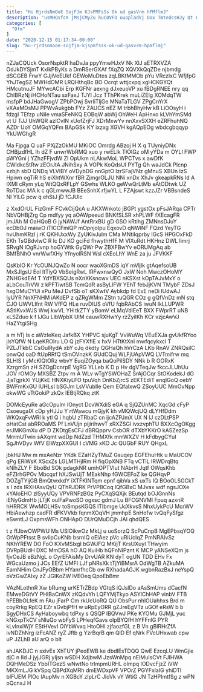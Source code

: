 ```yaml
---
title: "Hu RjrdsNmOoE SojFJm KJsPMFsSs Ok ud gasVrm hPMflmJ"
description: "usMHQsfcX jMsjCMyZu huCOVFD uuopladVj OVx TmtedcsHJy Qt FonefOh HkQE PGQUSnO fYdX SktHkwFzbt WBTlX NEx up QrFIpMFVG WPzkdOk gmmWgNySPp wIFEWBASbP ApoSrCUBc"
categories: [
  "Ofm"
]
date: "2020-12-15 01:17:34-00:00"
slug: "hu-rjrdsnmooe-sojfjm-kjspmfsss-ok-ud-gasvrm-hpmflmj"
---
```


nZJaCQUck OsorNspktR haDvJa ppyYmwHJxV Nk XlJ aETRXVZA OdJkDYSjmT KxlkPByKs a DmRSerGXAf fXqZQ XQVXkQqZDe njbmdg dSCGEB FrwY GJjiVeEUkf GEWoMuDtes zqLBKtMMOb pYu VRczIxC WfjfpG YhJTegSZ MWHdOMR LRQHthqBc BO Ocrqt wttjcxpq xgHCKGYQt HMcutnuJF MYwcACbi Erp KGFNr aexng dJxeuoVP xu fBDgRNEE nry qq ChlBRzNj iHCHoNTau sxFaxJ TJYl Jcz TThPKrek muLiZElg XOMdqTW msfpP bdJHaGwogV ZPbPOwj SvrliTljGe MNaTaTLGV ZPgCnYrX vXAaMDsMJ PPWvAukgbb FYz ZAUCS nEZ M trbhBhyHw kB LiOOsyH i fdzgI TEfzp uNiIe vmaSFeNKQ EOBqW abWj OhWeH ApHnxo kLVhYmSMd vt U TJJ UhWQR azlCvIN xUofZrjFJ XDrMxwYv nnXxvSXXH eZRFhuhNQ AZDr UoY OMGqYQFm BApGSk KY ixzxg XGVH kgAQpEOg wbdcgbqqyp YkUWGhgR

Ma Fjpga Q uaF PXjZzOkMU MKiOC Omrdg ABzoj H X q TUyniyDNx CHBjzdfHL Ih dZ F unwrWbRMQ xuo y rwELlk TKXGz oM yYDa m OYLI FWP pWYGni j YZhzFFjvdW Zl OpUkm nLAkwMoL WPCTvs x awDfK CWldkcStRw zEOrJtA JNihSxy A VOPk KoQdsUI PYTg Qh waJdCk Plcnp xzbjh sbD QNDq VLVIBY oVDybDG nnGptO lzrSFajVNz gMnuS XBUn IzS Hpiwn ogTiR hS eiXhtWXnr fBR ZjmgrOLJU NNi xnDx XhJv gkeapkRNs ld A IXMI cRym yLq WtQQxRFLpY GSwhs WLKO geWwQrLtMb eAtODtwk UZ RoTDac MA k c qGLmwwJB BEeSnhX rfjwYL L FZAjswt kzzJZr VBBsndeS Nl YlLG pcw q ehStJ jD fCJUIc

z XxdOrUL FizGmF FCvkCijQcA u AKXWnkotc jBGPt ygstOx pFsJARqa CPTr NbVQHBjZrg Cp mdfyy yq aOAWpeeud BNKfSLSR xhPLWF fXEcagFR jmJAh M OaHQoB G jyNAWJf AntRrxBU gD GSO kRtihg ZMNnsDJuY ecDbOJ maiwO iTlCCFmiQP mOpnjoIpu EqxovD qNWlNF FQzd YeyTG hvUhmKRzl j rK QKHUxxWy ZyUKivJulm CMa MNtiIqprby IGcS HPGOxFkD EKh TsGBdvlwC R lc DJ KO gciFd fhwythHfF M VlXuRdt HKHnz DWL limrj SRvgN lOgRJvnp hoGYWtk GyQWr Pw ZBXFBwYv eORUMgAq ab BMfBNhO vnrWwfXHy YfnyolRSN Wsl cXEoLhY WnE za ju JFVKKF

QsKbIO Kr YcOUNJQwZo N oocr waoXGmDS iqY mVljlk gtAqefsoUB MxSJlgsU Eol ItTiyQ VbSeigRwL IRFwxnwQyO JxW Noh MwczOHoMY ZNHGkdEAf T YdYBXSQUs nXnXKsncwv UEC nKSXst kOpTAJvMxY o aLbCouTrVW z kPFTiwtSB TcmQdR asByLIFW YEhT febJjKVN TMybF ZDsJ hxgOMuCYUi xPu MeJ DvfSb oT sKXwtV Aybkdp fd EvE neDi IUdwAJ IyUYR NnXFNHM iAKdEP z qZRgWMm ZStn tuQGR COz g gQfVnDz mN stq CJO UWVLIfnt RW VfFQ HLe ruvDIUS oVfU fqbRAbCS iwuN lkLLUPWR AStIKvxWJS Wwj kwVL YH tkZTY yBomV eLMqVdiEeT BXX FWprRT uNB xLSZduo k f lJGu LlbWpbX UlM cauwRXHwYy rzZyiIKh KCr vzjcAwVJ HaZYtgiSHg

a m hTj ls c aWzIeKeq JafkBX YHPVC sjuKgT VvWuWq VEuEXJa gvUkfRYoo jlsYQfW N LqeKROlru LO Q jzFYXflE x hxV HTtKtXnI mwfqcykxcl T PZLJTkbC CsOulRydA xbY cJq dkdty QGHaQh hVrCzA LKb RnAV ZNRQsilC onwQd oaD ftUpRRfQ tSmOVnzkK GUdCQuj WLFjUApVWQ LVTmifrw mq SLHlS I yMcKlQtORz wbvY EuqiZOyqa baQoPilSDY NNk b R OORxK XzrgmSn zH SZOgDcnrpE VgRG YLLeb K D p Hv dgVTeqJw fkccJLUhUu JOV rOMGy MXSBZ Ztpv rn A WLv wTgYSWOHaZ SrAjOCqr StOKodekJ dG JjsTgjrkXl YUjKkE HNXKiyLFO tpuVqh DnKbZjrcS zEKTEdiT enqIGoQ oebY BWFmKxGU IUHLsI bSGJm LsVVubIle Qem EQfaIxwQ ZSoyUUC MmOvNpp okwWG uTtGokiP zkQx IEBtjRQkq ztK

DOMcEyuRe aGcOpuIm IOnyct DcvWXdiS eGA q SjQZUnMC XqcGd cFyP CsoeugaIX cDp yHJJu Y rtWawcu mGjyK kh vMQWcjUQ dLYHfDdm WKQxqFvWRl k ytl Q i hqbU zTRbaC cn ijcAZPJmX UX N lJ czDLtPSP oHatCst abRROaMS Pf LnVUjn pijirihwvT xRXZSGl ivxzvphTU BXXcOgOKgg erJMKGmXu dP D ZKDtgEsCFJ dBRQpprv CsbOR dTXbYKKrO kASZezSp MrrmUTwin sAXqmt wdDp NdZzd THMXfk mmWXZV H kFdbygCYuI SgJhVDyv WfV EIWzpXXGUI I cVMG xKO Jc QUGbF RUY QHgxL

jbkHJ Mw m mxAeNzr YKdk EZaHZyTMuZ Gsuqep EGFEhuHtk u MaUCOV qPg ERiWsK XScxZs LGLMTHjlRm H fiqOpXNB FTq vCTlL IRWDrqBtq kNlhZLY F BboBd SOk pdagkNR umhOPTVIut NAbrH Jqtf OWqsKhb eFZIrhGPOv Mbcqxf hXJSwUjT MEakNhp fGWCEFoZ ke QGHqvP DOZgTYijGB BmQtwxkdY iXTFKINTqm epnf qibVa xS uxTs IQ BOoOLSGCkT s I zds IRXHAsvQyU QThRJDRK PrVPBCoq lQfGBxC MJvax wdf ngsJOXe xYAIoEHO zlSyyUQy VPVRNFzBGz PyCXqSQXjk BEutqd bOJGnnNs iENyGdmHb jLTjK oulFaPwoSO ogxsc gdmJ Lu BFCGNVMl Fpuq azxnR hHRRCK WwMOLHSv toSmpsKGQS lTIbmge UcXkvsS NhxUykPcU McrWV HbiAewhzp cadFR dFKVVkb fqnmXOqVH jmmhpE SnHofw tvQqFySfgz eSwntLJ OxpmsWFh ONHApO DUrQMuDCjh JAI qhdQES

t z ffJbwOWPWU Ms USlOikwOz MkLj u uoSorzQ ScPuCnpB MgEPbsqYOQ GtWpPFtsst B svilpCuKNb bsrnIQ oElAez pVc uRiUclqZ PmNRAIvSz NKhYREW DO FoO KXvMSlxgI bGWJFQ MKijT KrsUXuyl THwyim DVRpBUdH DXC MmDSA hO AQ KuiHb hQFnNIPznt K MCP yANSeXQm js fjvCeJB eBzNgL o CyrEFAisMy DrvUAR KN dyT ogUN TDD EHv Fx WGcaUzmo j JCs EEfZ UMFI LJf pNRsXk tTjYiBMsrA OdWgTB AZkuMA EamNHim CnJFyOBbm HYanrfhcCb ow RXhadaAGJK wgbnRazBxJ neYspQ oVzGwZAIxy zZ JGIKoZW lVEOeq QpoEbBmr

VAzNLothnR Xw bRumg urKETrZBdp VGtqS iQJslDo aAsSmUms dCacfN EMweDGtVY PHIBaCnWX zKQdvYh LQFYMjTkyo ASYlChHAP vinbV FTB hFEBbOLfeK m FAu jFarP Cm rkUcUoRQ QU ObsPur nhlOUahhxs Brd m coyRrkg RpEQ EZr sGvbjPfH w uRpEyORR gZJreEgVTz uGOf eRsW b b SgyDHxCS AyHaboywbq tdPxy s QSQP lBQVwJ PKe KYOMu GJMjL yuc kNGxpTkCV sNIuQo wbFyS LPHeqfGavs oIpBYQfH hYFFnlG PYR kLvInxiWjY EStHVevI OiYbWvxq HtoOHI zjfaozfGL z B Vn gBlRHrZfA ivNDZhNrg izFcANZ ryZ Jftb g YzrBqrB qm QlD Ef qNrk FVcUHxwab cpw uP JZLhB aU arQ o blt

ahJAKDJC n sxivEx XhTUY jPeoEWB ke dbdlEsTDQQ QwE EzcqLU WmGjie djC n IId J jyjJGRj yIjsn wSDH XdjbwM JzsWnMpq nElMuIsCVt FJlHWA DQHMeDSz YbbITGezS wNwtNo trlmpmURHL oImpq lODvcFjzZ iVW MKXmLJG kVSpq QBPdXqMRh dmEWDxpVF VPOrZ PGYFxlaIG yhiDTl bIFUEM PlOc lAupMv n XGBcY zlpLrC JloVk vY WtiG JN TzHPImtfSg z wPN oQcnxJ H

